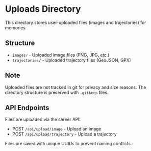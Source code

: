 # Uploads Directory

This directory stores user-uploaded files (images and trajectories) for memories.

## Structure

- `images/` - Uploaded image files (PNG, JPG, etc.)
- `trajectories/` - Uploaded trajectory files (GeoJSON, GPX)

## Note

Uploaded files are not tracked in git for privacy and size reasons. The directory structure is preserved with `.gitkeep` files.

## API Endpoints

Files are uploaded via the server API:
- POST `/api/upload/image` - Upload an image
- POST `/api/upload/trajectory` - Upload a trajectory

Files are saved with unique UUIDs to prevent naming conflicts.
